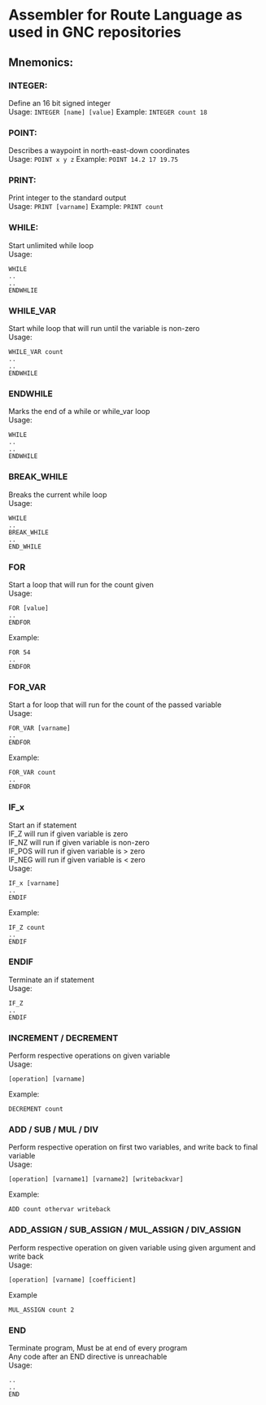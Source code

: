 # Assembler for Route Language as used in GNC repositories

## Mnemonics:

### INTEGER:
Define an 16 bit signed integer\
Usage:
`INTEGER [name] [value]`
Example:
`INTEGER count 18`

### POINT:
Describes a waypoint in north-east-down coordinates\
Usage:
`POINT x y z`
Example:
`POINT 14.2 17 19.75`

### PRINT:
Print integer to the standard output\
Usage:
`PRINT [varname]`
Example:
`PRINT count`

### WHILE:
Start unlimited while loop\
Usage:
```
WHILE
..
..
ENDWHLIE
```

### WHILE_VAR
Start while loop that will run until the variable is non-zero\
Usage:
```
WHILE_VAR count
..
..
ENDWHILE
```

### ENDWHILE
Marks the end of a while or while_var loop\
Usage:
```
WHILE
..
..
ENDWHILE
```

### BREAK_WHILE
Breaks the current while loop\
Usage:
```
WHILE
..
BREAK_WHILE
..
END_WHILE
```

### FOR
Start a loop that will run for the count given\
Usage:
```
FOR [value]
..
ENDFOR
```
Example:
```
FOR 54
..
ENDFOR
```

### FOR_VAR
Start a for loop that will run for the count of the passed variable\
Usage:
```
FOR_VAR [varname]
..
ENDFOR
```
Example:
```
FOR_VAR count
..
ENDFOR
```

### IF_x
Start an if statement\
IF_Z will run if given variable is zero\
IF_NZ will run if given variable is non-zero\
IF_POS will run if given variable is > zero\
IF_NEG will run if given variable is < zero\
Usage:
```
IF_x [varname]
..
ENDIF
```
Example:
```
IF_Z count
..
ENDIF
```

### ENDIF
Terminate an if statement\
Usage:
```
IF_Z
..
ENDIF
```

### INCREMENT / DECREMENT
Perform respective operations on given variable\
Usage:
```
[operation] [varname]
```
Example:
```
DECREMENT count
```

### ADD / SUB / MUL / DIV
Perform respective operation on first two variables, and write back to final variable\
Usage:
```
[operation] [varname1] [varname2] [writebackvar]
```
Example:
```
ADD count othervar writeback
```

### ADD_ASSIGN / SUB_ASSIGN / MUL_ASSIGN / DIV_ASSIGN
Perform respective operation on given variable using given argument and write back\
Usage:
```
[operation] [varname] [coefficient]
```
Example
```
MUL_ASSIGN count 2
```

### END
Terminate program, Must be at end of every program\
Any code after an END directive is unreachable\
Usage:
```
..
..
END
```
